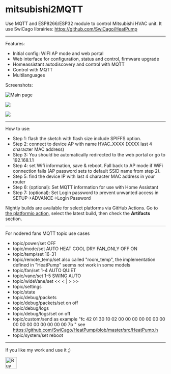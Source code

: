 # mitsubishi2MQTT
Use MQTT and ESP8266/ESP32 module to control Mitsubishi HVAC unit.
It use SwiCago librairies: https://github.com/SwiCago/HeatPump

***
Features:
 - Initial config:  WIFI AP mode and web portal
 - Web interface for configuration, status and control, firmware upgrade
 - Homeassistant autodiscovery and control with MQTT
 - Control with MQTT
 - Multilanguages

Screenshots:

![Main page](https://github.com/gysmo38/mitsubishi2MQTT/blob/master/images/main_page.png)

![](https://github.com/gysmo38/mitsubishi2MQTT/blob/master/images/control_page.png)

![](https://github.com/gysmo38/mitsubishi2MQTT/blob/master/images/config_page.png)

***
How to use:
 - Step 1: flash the sketch with flash size include SPIFFS option.
 - Step 2: connect to device AP with name HVAC_XXXX (XXXX last 4 character MAC address)
 - Step 3: You should be automatically redirected to the web portal or go to 192.168.1.1
 - Step 4: set Wifi information, save & reboot. Fall back to AP mode if WiFi connection fails (AP password sets to default SSID name from step 2).
 - Step 5: find the device IP with last 4 character MAC address in your router
 - Step 6: (optional): Set MQTT information for use with Home Assistant
 - Step 7: (optional): Set Login password to prevent unwanted access in SETUP->ADVANCE->Login Password

Nightly builds are available for select platforms via GitHub Actions. Go to [the platformio action](https://github.com/gysmo38/mitsubishi2MQTT/actions/workflows/platformio.yml), select the latest build, then check the **Artifacts** section. 

***
For nodered fans MQTT topic use cases
- topic/power/set OFF
- topic/mode/set AUTO HEAT COOL DRY FAN_ONLY OFF ON
- topic/temp/set 16-31
- topic/remote_temp/set also called "room_temp", the implementation defined in "HeatPump" seems not work in some models
- topic/fan/set 1-4 AUTO QUIET
- topic/vane/set 1-5 SWING AUTO
- topic/wideVane/set << < | > >>
- topic/settings
- topic/state
- topic/debug/packets
- topic/debug/packets/set on off
- topic/debug/logs
- topic/debug/logs/set on off
- topic/custom/send as example "fc 42 01 30 10 02 00 00 00 00 00 00 00 00 00 00 00 00 00 00 00 7b " see https://github.com/SwiCago/HeatPump/blob/master/src/HeatPump.h
- topic/system/set reboot 
***
If you like my work and use it ;)<br>

<a href='https://ko-fi.com/L3L0GSF7X' target='_blank'><img height='36' style='border:0px;height:36px;' src='https://storage.ko-fi.com/cdn/kofi2.png?v=3' border='0' alt='Buy Me a Coffee at ko-fi.com' /></a>
